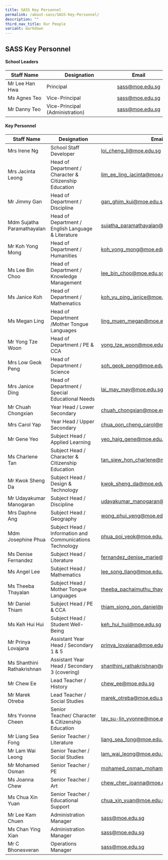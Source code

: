 ```yaml
---
title: SASS Key Personnel
permalink: /about-sass/SASS-Key-Personnel/
description: ""
third_nav_title: Our People
variant: markdown
---
```

## SASS Key Personnel 

#### School Leaders


| Staff Name | Designation | Email |
| -------- | -------- | -------- |
| Mr Lee Han Hwa     | Principal     | sass@moe.edu.sg     |
| Ms Agnes Teo     | Vice-Principal     |  sass@moe.edu.sg    |
| Mr Danny Teo    | Vice-Principal (Administration)     |sass@moe.edu.sg    |


#### Key Personnel 


| Staff Name | Designation | Email     |
| -------- | -------- | -------- |
| Mrs Irene Ng  | School Staff Developer     | loi_cheng_li@moe.edu.sg
| Mrs Jacinta Leong | Head of Department / Character & Citizenship Education |lim_ee_ling_jacinta@moe.edu.sg
| Mr Jimmy Gan | Head of Department / Discipline | gan_ghim_kui@moe.edu.sg  |
| Mdm Sujatha Paramathayalan | Head of Department / English Language & Literature | sujatha_paramathayalan@moe.edu.sg |
| Mr Koh Yong Mong|Head of Department / Humanities | koh_yong_mong@moe.edu.sg|
| Ms Lee Bin Choo | Head of Department / Knowledge Management | lee_bin_choo@moe.edu.sg  |
| Ms Janice Koh | Head of Department / Mathematics | koh_yu_ping_janice@moe.edu.sg  |
| Ms Megan Ling | Head of Department /Mother Tongue Languages | ling_muen_megan@moe.edu.sg|
| Mr Yong Tze Woon |Head of Department / PE & CCA|yong_tze_woon@moe.edu.sg |
|Mrs Low Geok Peng | Head of Department / Science | soh_geok_peng@moe.edu.sg |
| Mrs Janice Ding |Head of Department / Special Educational Needs | lai_may_may@moe.edu.sg|
| Mr Chuah Chongxian | Year Head / Lower Secondary | chuah_chongxian@moe.edu.sg  |
| Mrs Carol Yap| Year Head / Upper Secondary | chua_oon_cheng_carol@moe.edu.sg  |
| Mr Gene Yeo | Subject Head / Applied Learning |yeo_haig_gene@moe.edu.sg  |
| Ms Charlene Tan | Subject Head / Character & Citizenship Education | tan_siew_hon_charlene@moe.edu.sg  |
|Mr Kwok Sheng Da | Subject Head / Design & Technology |kwok_sheng_da@moe.edu.sg |
| Mr Udayakumar Manogaran| Subject Head / Discipline | udayakumar_manogaran@moe.edu.sg |
| Mrs Daphne Ang| Subject Head / Geography | wong_phui_yeng@moe.edu.sg |
|Mdm Josephine Phua |Subject Head / Information and Communications Technology | phua_poi_yeok@moe.edu.sg  |
| Ms Denise Fernandez | Subject Head / Literature |fernandez_denise_marie@moe.edu.sg|
| Ms Angel Lee | Subject Head / Mathematics| lee_song_tiang@moe.edu.sg |
| Ms Theeba Thayalan | Subject Head / Mother Tongue Languages | theeba_pachaimuthu_thayala@moe.edu.sg |
|Mr Daniel Thiam|Subject Head / PE & CCA | thiam_siong_oon_daniel@moe.edu.sg |
| Ms Keh Hui Hui | Subject Head / Student Well-Being | keh_hui_hui@moe.edu.sg |
| Mr Prinya Lovajana | Assistant Year Head / Secondary 1 & 5 |prinya_lovajana@moe.edu.sg|
| Ms Shanthini Rathakrishnan | Assistant Year Head / Secondary 3 (covering) | shanthini_rathakrishnan@moe.edu.sg |
| Mr Chew Ee |Lead Teacher / History | chew_ee@moe.edu.sg|
| Mr Marek Otreba | Lead Teacher / Social Studies | marek_otreba@moe.edu.sg |
| Mrs Yvonne Cheen |Senior Teacher/ Character & Citizenship Education |tay_su-lin_yvonne@moe.edu.sg  |
| Mr Liang Sea Fong | Senior Teacher / Literature |liang_sea_fong@moe.edu.sg |
| Mr Lam Wai Leong| Senior Teacher / Social Studies | lam_wai_leong@moe.edu.sg |
| Mr Mohamed Osman | Senior Teacher / PE| mohamed_osman_mohamed_noor@moe.edu.sg |
|Ms Joanna Chew| Senior Teacher / Art | chew_cher_joanna@moe.edu.sg |
| Ms Chua Xin Yuan | Senior Teacher / Educational Support| chua_xin_yuan@moe.edu.sg |
| Mr Lee Kam Chuen |Administration Manager | sass@moe.edu.sg|
|Ms Chan Ying Xian | Administration Manager | sass@moe.edu.sg | |
|Mr C Bhonesveran|Operations Manager | sass@moe.edu.sg |